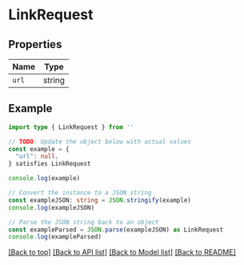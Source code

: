 
# LinkRequest


## Properties

Name | Type
------------ | -------------
`url` | string

## Example

```typescript
import type { LinkRequest } from ''

// TODO: Update the object below with actual values
const example = {
  "url": null,
} satisfies LinkRequest

console.log(example)

// Convert the instance to a JSON string
const exampleJSON: string = JSON.stringify(example)
console.log(exampleJSON)

// Parse the JSON string back to an object
const exampleParsed = JSON.parse(exampleJSON) as LinkRequest
console.log(exampleParsed)
```

[[Back to top]](#) [[Back to API list]](../README.md#api-endpoints) [[Back to Model list]](../README.md#models) [[Back to README]](../README.md)



